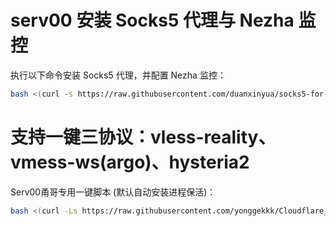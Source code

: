 # **serv00 安装 Socks5 代理与 Nezha 监控**

执行以下命令安装 Socks5 代理，并配置 Nezha 监控：  

```bash
bash <(curl -s https://raw.githubusercontent.com/duanxinyua/socks5-for-serv00/main/install-socks5.sh)
```

# **支持一键三协议：vless-reality、vmess-ws(argo)、hysteria2**

Serv00甬哥专用一键脚本 (默认自动安装进程保活)：  

```bash
bash <(curl -Ls https://raw.githubusercontent.com/yonggekkk/Cloudflare_vless_trojan/main/serv00_proxyip.sh)
```
